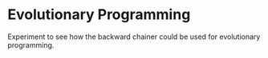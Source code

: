 # Evolutionary Programming

Experiment to see how the backward chainer could be used for
evolutionary programming.
